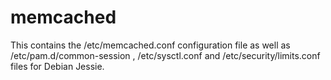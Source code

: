# memcached
This contains the /etc/memcached.conf configuration file as well as /etc/pam.d/common-session , /etc/sysctl.conf and /etc/security/limits.conf files for Debian Jessie.
